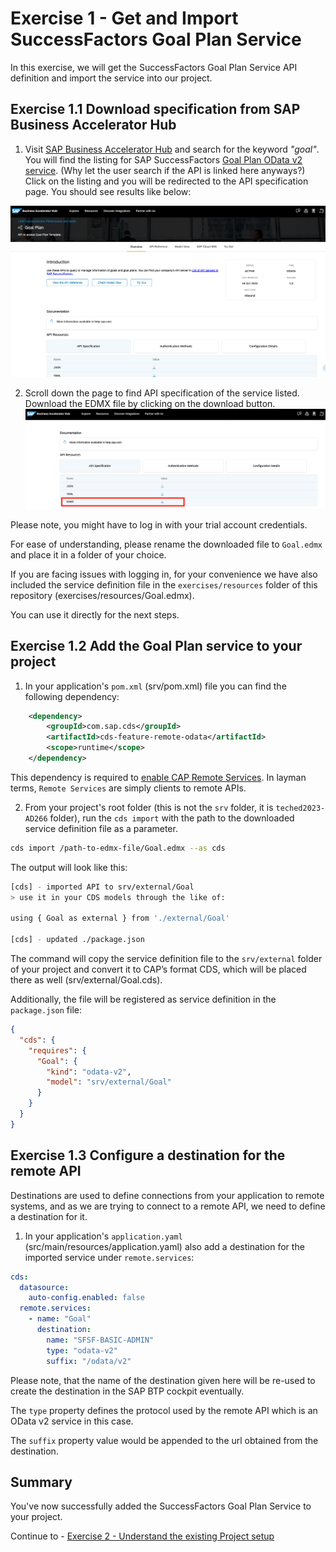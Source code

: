 # Exercise 1 - Get and Import SuccessFactors Goal Plan Service

In this exercise, we will get the SuccessFactors Goal Plan Service API definition and import the service into our project.

## Exercise 1.1 Download specification from SAP Business Accelerator Hub

1.  Visit [SAP Business Accelerator Hub](https://api.sap.com/) and search for the keyword _"goal"_. You will find the listing for SAP SuccessFactors [Goal Plan OData v2 service](https://api.sap.com/api/PerformanceandGoalsPMGM/overview). (Why let the user search if the API is linked here anyways?)
Click on the listing and you will be redirected to the API specification page. You should see results like below:

![](images/01_01.png)

2. Scroll down the page to find API specification of the service listed. Download the EDMX file by clicking on the download button.
![](images/01_02.png)

Please note, you might have to log in with your trial account credentials.

For ease of understanding, please rename the downloaded file to `Goal.edmx` and place it in a folder of your choice.

If you are facing issues with logging in, for your convenience we have also included the service definition file in the `exercises/resources` folder of this repository (exercises/resources/Goal.edmx). 

You can use it directly for the next steps.

## Exercise 1.2 Add the Goal Plan service to your project

1. In your application's `pom.xml` (srv/pom.xml) file you can find the following dependency:
```xml
    <dependency>
        <groupId>com.sap.cds</groupId>
        <artifactId>cds-feature-remote-odata</artifactId>
        <scope>runtime</scope>
    </dependency>
```
This dependency is required to [enable CAP Remote Services](https://cap.cloud.sap/docs/java/remote-services#enabling-remote-services).
In layman terms, `Remote Services` are simply clients to remote APIs.

2. From your project's root folder (this is not the `srv` folder, it is `teched2023-AD266` folder), run the `cds import` with the path to the downloaded service definition file as a parameter. 

```bash
cds import /path-to-edmx-file/Goal.edmx --as cds
```

The output will look like this:
```bash
[cds] - imported API to srv/external/Goal
> use it in your CDS models through the like of:

using { Goal as external } from './external/Goal'

[cds] - updated ./package.json
```

The command will copy the service definition file to the `srv/external` folder of your project and convert it to CAP’s format CDS, which will be placed there as well (srv/external/Goal.cds).

Additionally, the file will be registered as service definition in the `package.json` file:

```json
{
  "cds": {
    "requires": {
      "Goal": {
        "kind": "odata-v2",
        "model": "srv/external/Goal"
      }
    }
  }
}
```

## Exercise 1.3 Configure a destination for the remote API

Destinations are used to define connections from your application to remote systems, and as we are trying to connect to a remote API, we need to define a destination for it.

1. In your application's `application.yaml` (src/main/resources/application.yaml) also add a destination for the imported service under `remote.services`:

```yaml
cds:
  datasource:
    auto-config.enabled: false
  remote.services:
    - name: "Goal"
      destination:
        name: "SFSF-BASIC-ADMIN"
        type: "odata-v2"
        suffix: "/odata/v2"
``` 

Please note, that the name of the destination given here will be re-used to create the destination in the SAP BTP cockpit eventually.

The `type` property defines the protocol used by the remote API which is an OData v2 service in this case. 

The `suffix` property value would be appended to the url obtained from the destination.

## Summary

You've now successfully added the SuccessFactors Goal Plan Service to your project.

Continue to - [Exercise 2 - Understand the existing Project setup](../ex2/README.md)

